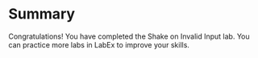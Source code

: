 # Summary

Congratulations! You have completed the Shake on Invalid Input lab. You can practice more labs in LabEx to improve your skills.
